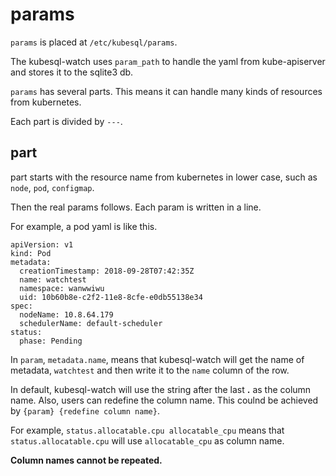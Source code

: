 # params

`params` is placed at `/etc/kubesql/params`.

The kubesql-watch uses `param_path` to handle the yaml from kube-apiserver and stores it to the sqlite3 db.

`params` has several parts. This means it can handle many kinds of resources from kubernetes.
 
Each part is divided by `---`. 

## part

part starts with the resource name from kubernetes in lower case, such as `node`, `pod`, `configmap`.

Then the real params follows. Each param is written in a line.

For example, a pod yaml is like this.

```
apiVersion: v1
kind: Pod
metadata:
  creationTimestamp: 2018-09-28T07:42:35Z
  name: watchtest
  namespace: wanwwiwu
  uid: 10b60b8e-c2f2-11e8-8cfe-e0db55138e34
spec:
  nodeName: 10.8.64.179
  schedulerName: default-scheduler
status:
  phase: Pending
```

In `param`, `metadata.name`, means that kubesql-watch will get the name of metadata,  `watchtest` and then write it to the `name` column of the row.

In default, kubesql-watch will use the string after the last **.** as the column name. Also, users can redefine the column name.
This coulnd be achieved by `{param} {redefine column name}`.
 
For example, `status.allocatable.cpu allocatable_cpu` means that `status.allocatable.cpu` will use `allocatable_cpu` as column name.

**Column names cannot be repeated.**